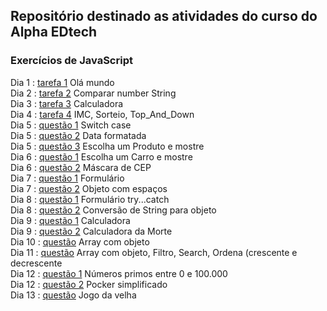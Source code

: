 ## Repositório destinado as atividades do curso do Alpha EDtech
### Exercícios de JavaScript
Dia 1 : [tarefa 1](https://github.com/rickEDU/AlphaED/tree/main/JS/ex1) Olá mundo<br>
Dia 2 : [tarefa 2](https://github.com/rickEDU/AlphaED/tree/main/JS/ex2) Comparar number String     <br>
Dia 3 : [tarefa 3](https://github.com/rickEDU/AlphaED/tree/main/JS/ex3) Calculadora<br>
Dia 4 : [tarefa 4](https://github.com/rickEDU/AlphaED/tree/main/JS/ex4) IMC, Sorteio, Top_And_Down <br>
Dia 5 : [questão 1](https://github.com/rickEDU/AlphaED/tree/main/JS/ex5_A) Switch case<br>
Dia 5 : [questão 2](https://github.com/rickEDU/AlphaED/tree/main/JS/ex5_B) Data formatada<br>
Dia 5 : [questão 3](https://github.com/rickEDU/AlphaED/tree/main/JS/ex5_C) Escolha um Produto e mostre<br>
Dia 6 : [questão 1](https://github.com/rickEDU/AlphaED/tree/main/JS/ex6_A) Escolha um Carro e mostre<br>
Dia 6 : [questão 2](https://github.com/rickEDU/AlphaED/tree/main/JS/ex6_B) Máscara de CEP<br>
Dia 7 : [questão 1](https://github.com/rickEDU/AlphaED/tree/main/JS/ex7_A) Formulário<br>
Dia 7 : [questão 2](https://github.com/rickEDU/AlphaED/tree/main/JS/ex7_B) Objeto com espaços<br>
Dia 8 : [questão 1](https://github.com/rickEDU/AlphaED/tree/main/JS/ex8_A) Formulário try...catch<br>
Dia 8 : [questão 2](https://github.com/rickEDU/AlphaED/tree/main/JS/ex8_B) Conversão de String para objeto<br>
Dia 9 : [questão 1](https://github.com/rickEDU/AlphaED/tree/main/JS/ex9_A) Calculadora<br>
Dia 9 : [questão 2](https://github.com/rickEDU/AlphaED/tree/main/JS/ex9_B) Calculadora da Morte<br>
Dia 10 : [questão](https://github.com/rickEDU/AlphaED/tree/main/JS/ex10) Array com objeto<br>
Dia 11 : [questão](https://github.com/rickEDU/AlphaED/tree/main/JS/ex11) Array com objeto, Filtro, Search, Ordena (crescente e decrescente<br>
Dia 12 : [questão 1](https://github.com/rickEDU/AlphaED/tree/main/JS/ex12_A) Números primos entre 0 e 100.000<br>
Dia 12 : [questão 2](https://github.com/rickEDU/AlphaED/tree/main/JS/ex12_B) Pocker simplificado<br>
Dia 13 : [questão](https://github.com/rickEDU/AlphaED/tree/main/JS/ex13) Jogo da velha<br>